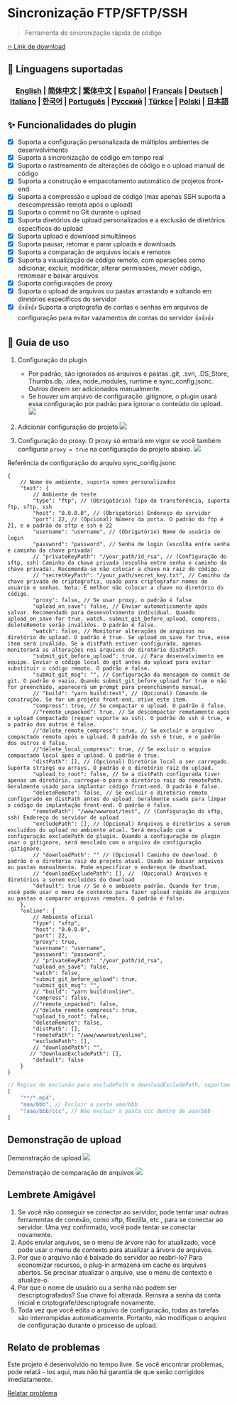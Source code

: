 # Sincronização FTP/SFTP/SSH 

> Ferramenta de sincronização rápida de código

[🔥 Link de download](https://marketplace.visualstudio.com/items?itemName=oorzc.ssh-tools)

## 🎉 Linguagens suportadas

<h3 align="center">
    <a href="https://github.com/oorzc/vscode_sync_tool/lang/en.md">English</a> |
    <a href="https://github.com/oorzc/vscode_sync_tool/lang/zh.md">简体中文</a> |
    <a href="https://github.com/oorzc/vscode_sync_tool/lang/zh-tw.md">繁体中文</a> |
    <a href="https://github.com/oorzc/vscode_sync_tool/lang/es.md">Español</a> |
    <a href="https://github.com/oorzc/vscode_sync_tool/lang/fr.md">Français</a> |
    <a href="https://github.com/oorzc/vscode_sync_tool/lang/de.md">Deutsch</a> |
    <a href="https://github.com/oorzc/vscode_sync_tool/lang/it.md">Italiano</a> |
    <a href="https://github.com/oorzc/vscode_sync_tool/lang/ko.md">한국어</a> |
    <a href="https://github.com/oorzc/vscode_sync_tool/lang/pt.md">Português</a> |
    <a href="https://github.com/oorzc/vscode_sync_tool/lang/ru.md">Pусский</a> |
    <a href="https://github.com/oorzc/vscode_sync_tool/lang/tr.md">Türkçe</a> |
    <a href="https://github.com/oorzc/vscode_sync_tool/lang/pl.md">Polski</a> |
    <a href="https://github.com/oorzc/vscode_sync_tool/lang/ja.md">日本語</a> 
</h3>


## ✨ Funcionalidades do plugin

- [x] Suporta a configuração personalizada de múltiplos ambientes de desenvolvimento  
- [x] Suporta a sincronização de código em tempo real  
- [x] Suporta o rastreamento de alterações de código e o upload manual de código  
- [x] Suporta a construção e empacotamento automático de projetos front-end  
- [x] Suporta a compressão e upload de código (mas apenas SSH suporta a descompressão remota após o upload)  
- [x] Suporta o commit no Git durante o upload  
- [x] Suporta diretórios de upload personalizados e a exclusão de diretórios específicos do upload  
- [x] Suporta upload e download simultâneos  
- [x] Suporta pausar, retomar e parar uploads e downloads  
- [x] Suporta a comparação de arquivos locais e remotos  
- [x] Suporta a visualização de código remoto, com operações como adicionar, excluir, modificar, alterar permissões, mover código, renomear e baixar arquivos  
- [x] Suporta configurações de proxy  
- [x] Suporta o upload de arquivos ou pastas arrastando e soltando em diretórios específicos do servidor  
- [x] 👍👍👍 Suporta a criptografia de contas e senhas em arquivos de configuração para evitar vazamentos de contas do servidor 👍👍👍  

## 📖 Guia de uso

1. Configuração do plugin

    - Por padrão, são ignorados os arquivos e pastas .git, .svn, .DS_Store, Thumbs.db, .idea, node_modules, runtime e sync_config.jsonc. Outros devem ser adicionados manualmente.
    - Se houver um arquivo de configuração .gitignore, o plugin usará essa configuração por padrão para ignorar o conteúdo do upload.
      ![](https://cdn.jsdelivr.net/gh/oorzc/public_img@main/img/2024%2F11%2F12%2F2a2b4adc7305c7b1c84d796da57cfe81.png)

2. Adicionar configuração do projeto
   ![](https://cdn.jsdelivr.net/gh/oorzc/public_img@main/img/2024%2F11%2F12%2F0aba393b99df91a094fac6c14a2aebe1.gif)

3. Configuração do proxy. O proxy só entrará em vigor se você também configurar `proxy = true` na configuração do projeto abaixo.
   ![](https://cdn.jsdelivr.net/gh/oorzc/public_img@main/img/2024%2F11%2F12%2F9f00f0451dd2c558ad469178d0058713.png)

Referência de configuração do arquivo sync_config.jsonc

```jsonc
{
	// Nome do ambiente, suporta nomes personalizados
	"test": {
		// Ambiente de teste
		"type": "ftp", // (Obrigatório) Tipo de transferência, suporta ftp, sftp, ssh
		"host": "0.0.0.0", // (Obrigatório) Endereço do servidor
		"port": 22, // (Opcional) Número da porta. O padrão do ftp é 21, e o padrão do sftp e ssh é 22
		"username": "username", // (Obrigatório) Nome de usuário de login
		"password": "password", // Senha de login (escolha entre senha e caminho da chave privada)
		// "privateKeyPath": "/your_path/id_rsa", // (Configuração do sftp, ssh) Caminho da chave privada (escolha entre senha e caminho da chave privada). Recomenda-se não colocar a chave na raiz do código.
		// "secretKeyPath": "/your_path/secret_key.txt", // Caminho da chave privada de criptografia, usada para criptografar nomes de usuário e senhas. Nota: É melhor não colocar a chave no diretório do código.
		"proxy": false, // Se usar proxy, o padrão é false
		"upload_on_save": false, // Enviar automaticamente após salvar. Recomendado para desenvolvimento individual. Quando upload_on_save for true, watch, submit_git_before_upload, compress, deleteRemote serão inválidos. O padrão é false.
		"watch": false, // Monitorar alterações de arquivos no diretório de upload. O padrão é true. Se upload_on_save for true, esse item será inválido. Se a distPath estiver configurada, apenas monitorará as alterações nos arquivos do diretório distPath.
		"submit_git_before_upload": true, // Para desenvolvimento em equipe. Enviar o código local do git antes do upload para evitar substituir o código remoto. O padrão é false.
		"submit_git_msg": "", // Configuração da mensagem do commit do git. O padrão é vazio. Quando submit_git_before_upload for true e não for preenchido, aparecerá um prompt para preenchimento manual.
		// "build": "yarn build:test", // (Opcional) Comando de construção. Se for um projeto front-end, ative este item.
		"compress": true, // Se compactar o upload. O padrão é false.
		//"remote_unpacked": true, // Se descompactar remotamente após o upload compactado (requer suporte ao ssh). O padrão do ssh é true, e o padrão dos outros é false.
		//"delete_remote_compress": true, // Se excluir o arquivo compactado remoto após o upload. O padrão do ssh é true, e o padrão dos outros é false.
		//"delete_local_compress": true, // Se excluir o arquivo compactado local após o upload. O padrão é true.
		"distPath": [], // (Opcional) Diretório local a ser carregado. Suporta strings ou arrays. O padrão é o diretório raiz do upload.
		"upload_to_root": false, // Se a distPath configurada tiver apenas um diretório, carregue-o para o diretório raiz do remotePath. Geralmente usado para implantar código front-end. O padrão é false.
		"deleteRemote": false, // Se excluir o diretório remoto configurado em distPath antes do upload. Geralmente usado para limpar o código de implantação front-end. O padrão é false.
		"remotePath": "/www/wwwroot/test", // (Configuração do sftp, ssh) Endereço do servidor de upload
		"excludePath": [], // (Opcional) Arquivos e diretórios a serem excluídos do upload no ambiente atual. Será mesclado com a configuração excludePath do plugin. Quando a configuração do plugin usar o gitignore, será mesclado com o arquivo de configuração .gitignore.
		// "downloadPath": "" // (Opcional) Caminho de download. O padrão é o diretório raiz do projeto atual. Usado ao baixar arquivos ou pastas manualmente. Pode especificar o endereço de download.
		// "downloadExcludePath": [], //  (Opcional) Arquivos e diretórios a serem excluídos do download
		"default": true // Se é o ambiente padrão. Quando for true, você pode usar o menu de contexto para fazer upload rápido de arquivos ou pastas e comparar arquivos remotos. O padrão é false.
	},
	"online": {
		// Ambiente oficial
		"type": "sftp",
		"host": "0.0.0.0",
		"port": 22,
		"proxy": true,
		"username": "username",
		"password": "password",
		// "privateKeyPath": "/your_path/id_rsa",
		"upload_on_save": false,
		"watch": false,
		"submit_git_before_upload": true,
		"submit_git_msg": "",
		// "build": "yarn build:online",
		"compress": false,
		//"remote_unpacked": false,
		//"delete_remote_compress": true,
		"upload_to_root": false,
		"deleteRemote": false,
		"distPath": [],
		"remotePath": "/www/wwwroot/online",
		"excludePath": [],
		// "downloadPath": "",
	   // "downloadExcludePath": [],
		"default": false
	}
}
```

```js
// Regras de exclusão para excludePath e downloadExcludePath, suportam curingas
[
	"**/*.mp4",
	"aaa/bbb", // Excluir a pasta aaa/bbb
	"!aaa/bbb/ccc", // Não excluir a pasta ccc dentro de aaa/bbb
]
```

## Demonstração de upload

Demonstração de upload
![](https://cdn.jsdelivr.net/gh/oorzc/public_img@main/img/2024%2F11%2F12%2F8f85ff0142ef082749b55f7db3c8bf13.gif)

Demonstração de comparação de arquivos
![](https://cdn.jsdelivr.net/gh/oorzc/public_img@main/img/2024%2F11%2F12%2F6cbd149ae7959c8097ce288fb91ed800.gif)

##  Lembrete Amigável

1. Se você não conseguir se conectar ao servidor, pode tentar usar outras ferramentas de conexão, como xftp, filezilla, etc., para se conectar ao servidor. Uma vez confirmado, você pode tentar se conectar novamente.
2. Após enviar arquivos, se o menu de árvore não for atualizado, você pode usar o menu de contexto para atualizar a árvore de arquivos.
3. Por que o arquivo não é baixado do servidor ao reabri-lo? Para economizar recursos, o plug-in armazena em cache os arquivos abertos. Se precisar atualizar o arquivo, use o menu de contexto e atualize-o.
4. Por que o nome de usuário ou a senha não podem ser descriptografados? Sua chave foi alterada. Reinsira a senha da conta inicial e criptografe/descriptografe novamente.
5. Toda vez que você edita o arquivo de configuração, todas as tarefas são interrompidas automaticamente. Portanto, não modifique o arquivo de configuração durante o processo de upload.

## Relato de problemas

Este projeto é desenvolvido no tempo livre. Se você encontrar problemas, pode relatá - los aqui, mas não há garantia de que serão corrigidos imediatamente.

[Relatar problema](https://github.com/oorzc/vscode_sync_tool/issues)
